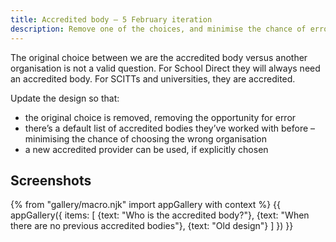 ```yaml
---
title: Accredited body – 5 February iteration
description: Remove one of the choices, and minimise the chance of error.
---
```

The original choice between we are the accredited body versus another organisation is not a valid question. For School Direct they will always need an accredited body. For SCITTs and universities, they are accredited.

Update the design so that:

* the original choice is removed, removing the opportunity for error
* there’s a default list of accredited bodies they’ve worked with before – minimising the chance of choosing the wrong organisation
* a new accredited provider can be used, if explicitly chosen

## Screenshots

{% from "gallery/macro.njk" import appGallery with context %}
{{ appGallery({
  items: [
    {text: "Who is the accredited body?"},
    {text: "When there are no previous accredited bodies"},
    {text: "Old design"}
  ]
}) }}
